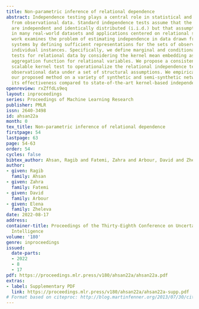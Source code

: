 ```yaml
---
title: Non-parametric inference of relational dependence
abstract: Independence testing plays a central role in statistical and causal inference
  from observational data. Standard independence tests assume that the data samples
  are independent and identically distributed (i.i.d.) but that assumption is violated
  in many real-world datasets and applications centered on relational systems. This
  work examines the problem of estimating independence in data drawn from relational
  systems by defining sufficient representations for the sets of observations influencing
  individual instances. Specifically, we define marginal and conditional independence
  tests for relational data by considering the kernel mean embedding as a flexible
  aggregation function for relational variables. We propose a consistent, non-parametric,
  scalable kernel test to operationalize the relational independence test for non-i.i.d.
  observational data under a set of structural assumptions. We empirically evaluate
  our proposed method on a variety of synthetic and semi-synthetic networks and demonstrate
  its effectiveness compared to state-of-the-art kernel-based independence tests.
openreview: rxZffdLs9eq
layout: inproceedings
series: Proceedings of Machine Learning Research
publisher: PMLR
issn: 2640-3498
id: ahsan22a
month: 0
tex_title: Non-parametric inference of relational dependence
firstpage: 54
lastpage: 63
page: 54-63
order: 54
cycles: false
bibtex_author: Ahsan, Ragib and Fatemi, Zahra and Arbour, David and Zheleva, Elena
author:
- given: Ragib
  family: Ahsan
- given: Zahra
  family: Fatemi
- given: David
  family: Arbour
- given: Elena
  family: Zheleva
date: 2022-08-17
address:
container-title: Proceedings of the Thirty-Eighth Conference on Uncertainty in Artificial
  Intelligence
volume: '180'
genre: inproceedings
issued:
  date-parts:
  - 2022
  - 8
  - 17
pdf: https://proceedings.mlr.press/v180/ahsan22a/ahsan22a.pdf
extras:
- label: Supplementary PDF
  link: https://proceedings.mlr.press/v180/ahsan22a/ahsan22a-supp.pdf
# Format based on citeproc: http://blog.martinfenner.org/2013/07/30/citeproc-yaml-for-bibliographies/
---
```

